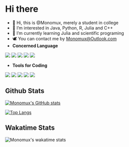 # Hi there 

- 👋 Hi, this is @Monomux, merely a student in college
- 👀 I’m interested in Java, Python, R, Julia and C++
- 🌱 I’m currently learning Julia and scientific programing
- 🕊️ You can contact me by Monomux@Outlook.com
- **Concerned Language**

![](https://img.shields.io/badge/Lang-Java-informational?style=flat-square&color=blueviolet&logo=Java&logoColor=white) ![](https://img.shields.io/badge/Lang-Python-informational?style=flat-square&color=blueviolet&logo=Python&logoColor=white) ![](https://img.shields.io/badge/Lang-C++-informational?style=flat-square&color=blueviolet&logo=C%2B%2B&logoColor=white) ![](https://img.shields.io/badge/Lang-R-informational?style=flat-square&color=blueviolet&logo=R&logoColor=white) ![](https://img.shields.io/badge/Lang-Julia-informational?style=flat-square&color=blueviolet&logo=Julia&logoColor=white)

+ **Tools for Coding**

![](https://img.shields.io/badge/IDE-IDEA-informational?style=flat-square&color=blueviolet&logo=IntelliJ-IDEA&logoColor=white) ![](https://img.shields.io/badge/IDE-Pycharm-informational?style=flat-square&color=blueviolet&logo=Pycharm&logoColor=white) ![](https://img.shields.io/badge/IDE-Clion-informational?style=flat-square&color=blueviolet&logo=Clion&logoColor=white) ![](https://img.shields.io/badge/IDE-VSCode-informational?style=flat-square&color=blueviolet&logo=Visual-Studio-Code&logoColor=white) ![](https://img.shields.io/badge/IDE-RStudio-informational?style=flat-square&color=blueviolet&logo=RStudio&logoColor=white)

## Github Stats

[![Monomux's GitHub stats](https://github-readme-stats.vercel.app/api?username=Monomux&count_private=true&show_icons=true&theme=cobalt)](https://github.com/anuraghazra/github-readme-stats)

[![Top Langs](https://github-readme-stats.vercel.app/api/top-langs/?username=Monomux&layout=compact&theme=cobalt&count_private=true&langs_count=10)](https://github.com/anuraghazra/github-readme-stats)

<!--![]( https://visitor-badge.glitch.me/badge?page_id=Monomux.github.com)-->

## Wakatime Stats

![Monomux's wakatime stats](https://github-readme-stats.vercel.app/api/wakatime?username=Monomux&theme=cobalt&layout=compact&langs_count=10&hide=Text,Other,Git%20Config,RPMSpec)

<!--[![Monomux's wakatime stats](https://github-readme-stats.vercel.app/api/wakatime?username=Monomux&theme=cobalt)](https://github.com/anuraghazra/github-readme-stats)-->

<!-- ###  -->



<!---
Monomux/Monomux is a ✨ special ✨ repository because its `README.md` (this file) appears on your GitHub profile.
You can click the Preview link to take a look at your changes.
--->
